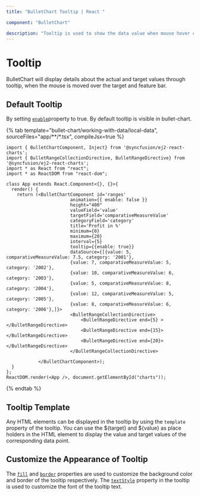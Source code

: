 ```yaml
---
title: "BulletChart Tooltip | React "

component: "BulletChart"

description: "Tooltip is used to show the data value when mouse hover on the chart.We can able to customize format,template and appearance."
---
```


# Tooltip

BulletChart will display details about the actual and target values through tooltip, when the mouse is moved over the target and feature bar.

## Default Tooltip

By setting [`enable`](https://ej2.syncfusion.com/documentation/api/bullet-chart/bulletTooltipSettingsModel/#enable)property to true. By default tooltip is visible in bullet-chart.

{% tab template="bullet-chart/working-with-data/local-data", sourceFiles="app/**/*.tsx", compileJsx=true %}

```tsx
import { BulletChartComponent, Inject} from '@syncfusion/ej2-react-charts';
import { BulletRangeCollectionDirective, BulletRangeDirective} from '@syncfusion/ej2-react-charts';
import * as React from "react";
import * as ReactDOM from "react-dom";

class App extends React.Component<{}, {}>{
  render() {
    return (<BulletChartComponent id='ranges'
                        animation={{ enable: false }}
                        height="400"
                        valueField='value'
                        targetField='comparativeMeasureValue'
                        categoryField='category'
                        title='Profit in %'
                        minimum={0}
                        maximum={20}
                        interval={5}
                        tooltip={{enable: true}}
                        dataSource={[{value: 5, comparativeMeasureValue: 7.5, category: '2001'},
                        {value: 7, comparativeMeasureValue: 5, category: '2002'},
                        {value: 10, comparativeMeasureValue: 6, category: '2003'},
                        {value: 5, comparativeMeasureValue: 8, category: '2004'},
                        {value: 12, comparativeMeasureValue: 5, category: '2005'},
                        {value: 8, comparativeMeasureValue: 6, category: '2006'},]}>
                        <BulletRangeCollectionDirective>
                            <BulletRangeDirective end={5} ></BulletRangeDirective>
                            <BulletRangeDirective end={15}></BulletRangeDirective>
                            <BulletRangeDirective end={20}></BulletRangeDirective>
                        </BulletRangeCollectionDirective>

            </BulletChartComponent>);
  }
};
ReactDOM.render(<App />, document.getElementById("charts"));
```

{% endtab %}

## Tooltip Template

Any HTML elements can be displayed in the tooltip by using the `template` property of the tooltip. You can use the ${target} and ${value} as place holders in the HTML element to display the value and target values of the corresponding data point.

## Customize the Appearance of Tooltip

The [`fill`](./https://ej2.syncfusion.com/documentation/api/bullet-chart/bulletTooltipSettingsModel/#fill) and [`border`](./https://ej2.syncfusion.com/documentation/api/bullet-chart/bulletTooltipSettingsModel/#border) properties are used to customize the background color and border of the tooltip respectively. The [`textStyle`](./https://ej2.syncfusion.com/documentation/api/bullet-chart/bulletTooltipSettingsModel/#textstyle) property in the tooltip is used to customize the font of the tooltip text.